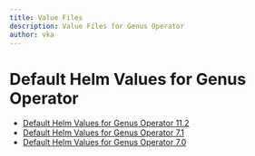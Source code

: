 ```yaml
---
title: Value Files
description: Value Files for Genus Operator
author: vka
---
```


# Default Helm Values for Genus Operator

- [Default Helm Values for Genus Operator 11.2](genus-operator-11.2.md)
- [Default Helm Values for Genus Operator 7.1](genus-operator-7.1.md)
- [Default Helm Values for Genus Operator 7.0](genus-operator-7.0.md)
